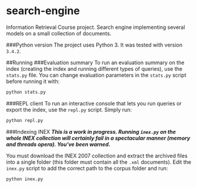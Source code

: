 # search-engine
Information Retrieval Course project.
Search engine implementing several models on a small collection of documents.

###Python version
The project uses Python 3. It was tested with version `3.4.2`.

##Running
###Evaluation summary
To run an evaluation summary on the index (creating the index and running different types of queries), use the `stats.py` file. You can change evaluation parameters in the `stats.py` script before running it with:

```bash
python stats.py
```

###REPL client
To run an interactive console that lets you run queries or export the index, use the `repl.py` script. Simply run:

```bash
python repl.py
```

###Indexing INEX
***This is a work in progress. Running `inex.py` on the whole INEX collection will certainly fail in a spectacular manner (memory and threads opera). You've been warned.***

You must download the INEX 2007 collection and extract the archived files into a single folder (this folder must contain all the `.xml` documents). Edit the `inex.py` script to add the correct path to the corpus folder and run:

```bash
python inex.py
```
